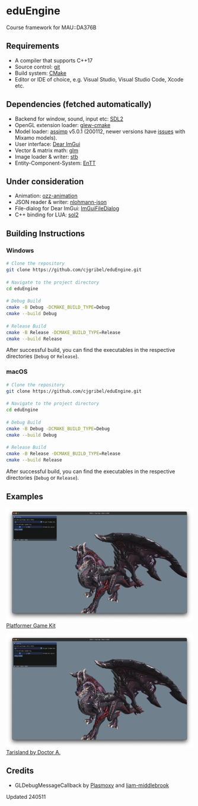 # eduEngine
Course framework for MAU::DA376B

## Requirements
- A compiler that supports C++17
- Source control: [git](https://git-scm.com/)
- Build system: [CMake](https://cmake.org/)
- Editor or IDE of choice, e.g. Visual Studio, Visual Studio Code, Xcode etc.

## Dependencies (fetched automatically)
- Backend for window, sound, input etc: [SDL2](https://github.com/libsdl-org/SDL)
- OpenGL extension loader: [glew-cmake](https://github.com/Perlmint/glew-cmake)
- Model loader: [assimp](https://github.com/assimp/assimp) v5.0.1 (200112, newer versions have [issues](https://github.com/assimp/assimp/issues/4620) with Mixamo models).
- User interface: [Dear ImGui](https://github.com/ocornut/imgui)
- Vector & matrix math: [glm](https://github.com/g-truc/glm)
- Image loader & writer: [stb](https://github.com/nothings/stb)
- Entity-Component-System: [EnTT](https://github.com/skypjack/entt)

## Under consideration

- Animation: [ozz-animation](https://guillaumeblanc.github.io/ozz-animation/)
- JSON reader & writer: [nlohmann-json](https://github.com/nlohmann/json)
- File-dialog for Dear ImGui: [ImGuiFileDialog](https://github.com/aiekick/ImGuiFileDialog)
- C++ binding for LUA: [sol2](https://github.com/ThePhD/sol2)

## Building Instructions

### Windows

```sh
# Clone the repository
git clone https://github.com/cjgribel/eduEngine.git

# Navigate to the project directory
cd eduEngine

# Debug Build
cmake -B Debug -DCMAKE_BUILD_TYPE=Debug
cmake --build Debug

# Release Build
cmake -B Release -DCMAKE_BUILD_TYPE=Release
cmake --build Release
```

After successful build, you can find the executables in the respective directories (`Debug` or `Release`).

### macOS

```sh
# Clone the repository
git clone https://github.com/cjgribel/eduEngine.git

# Navigate to the project directory
cd eduEngine

# Debug Build
cmake -B Debug -DCMAKE_BUILD_TYPE=Debug
cmake --build Debug

# Release Build
cmake -B Release -DCMAKE_BUILD_TYPE=Release
cmake --build Release
```

After successful build, you can find the executables in the respective directories (`Debug` or `Release`).

## Examples

![example2](example2.png)  
[Platformer Game Kit](https://quaternius.com/packs/ultimateplatformer.html)  

![example1](example1.png)  
[Tarisland by Doctor A.](https://sketchfab.com/3d-models/tarisland-dragon-high-poly-ecf63885166c40e2bbbcdf11cd14e65f)  

## Credits
- GLDebugMessageCallback by [Plasmoxy](https://gist.github.com/Plasmoxy/aec637b85e306f671339dcfd509efc82) and [liam-middlebrook](https://gist.github.com/liam-middlebrook/c52b069e4be2d87a6d2f)

Updated 240511  
